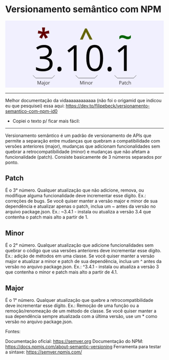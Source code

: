 # Versionamento semântico com NPM

![versionamento-npm](./images/versionamento-npm.jpg)

--- 

Melhor documentação da vidaaaaaaaaaaaa (não foi o origamid que indicou eu que pesquisei) essa aqui: https://dev.to/filipebeck/versionamento-semantico-com-npm-id0

- Copiei o texto p/ ficar mais fácil:

---

Versionamento semântico é um padrão de versionamento de APIs que permite a separação entre mudanças que quebram a compatibilidade com versões anteriores (major), mudanças que adicionam funcionalidades sem quebrar a retrocompatibilidade (minor) e mudanças que não afetam a funcionalidade (patch). Consiste basicamente de 3 números separados por ponto.

## Patch

É o 3° número. Qualquer atualização que não adicione, remova, ou modifique alguma funcionalidade deve incrementar esse dígito. Ex.: correções de bugs.
Se você quiser manter a versão major e minor de sua dependência e atualizar apenas o patch, inclua um ~ antes da versão no arquivo package.json. Ex.: ~3.4.1 - instala ou atualiza a versão 3.4 que contenha o patch mais alto a partir de 1.

## Minor

É o 2° número. Qualquer atualização que adicione funcionalidades sem quebrar o código que usa versões anteriores deve incrementar esse dígito. Ex.: adição de métodos em uma classe.
Se você quiser manter a versão major e atualizar a minor e patch de sua dependência, inclua um ^ antes da versão no arquivo package.json. Ex.: ^3.4.1 - instala ou atualiza a versão 3 que contenha o minor e patch mais alto a partir de 4.1.

## Major

É o 1° número. Qualquer atualização que quebre a retrocompatibilidade deve incrementar esse dígito. Ex.: Remoção de uma função ou a remoção/renomeação de um método de classe.
Se você quiser manter a sua dependência sempre atualizada com a última versão, use um * como versão no arquivo package.json.

Fontes:

Documentação oficial: https://semver.org
Documentação do NPM: https://docs.npmjs.com/about-semantic-versioning
Ferramenta para testar a sintaxe: https://semver.npmjs.com/

